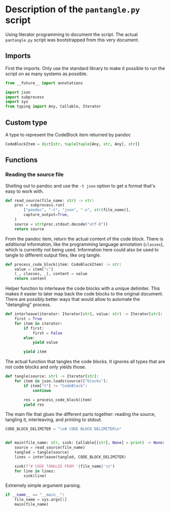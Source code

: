 # Description of the `pantangle.py` script

Using literator programming to document the script. The actual `pantangle.py` script was bootstrapped from this very document.

## Imports

First the imports. Only use the standard library to make it possible to run the script on as many systems as possible.

```python
from __future__ import annotations

import json
import subprocess
import sys
from typing import Any, Callable, Iterator
```

## Custom type

A type to represent the CodeBlock item returned by pandoc

```python
CodeBlockItem = dict[str, tuple[tuple[Any, str, Any], str]]
```

## Functions

### Reading the source file

Shelling out to pandoc and use the `-t json` option to get a format that's easy
to work with.

```python
def read_source(file_name: str) -> str:
    proc = subprocess.run(
        ["pandoc", "-t", "json", "-s", str(file_name)],
        capture_output=True,
    )
    source = str(proc.stdout.decode("utf-8"))
    return source
```

From the pandoc item, return the actual content of the code block. There is additional information, like the programming language annotation (`classes`), which is currently not being used. Information here could also be used to tangle to different output files, like org tangle.

```python
def process_code_block(item: CodeBlockItem) -> str:
    value = item["c"]
    (_, classes, _), content = value
    return content
```

Helper function to interleave the code blocks with a unique delimiter. This makes it easier to later map back the code blocks to the original document. There are possibly better ways that would allow to automate the "detangling" process.

```python
def interleave(iterator: Iterator[str], value: str) -> Iterator[str]:
    first = True
    for item in iterator:
        if first:
            first = False
        else:
            yield value

        yield item
```

The actual function that tangles the code blocks. It ignores all types that are not code blocks and only yields those.

```python
def tangle(source: str) -> Iterator[str]:
    for item in json.loads(source)["blocks"]:
        if item["t"] != "CodeBlock":
            continue

        res = process_code_block(item)
        yield res
```

The main file that glues the different parts together: reading the source, tangling it, interleaving, and printing to stdout.

```python
CODE_BLOCK_DELIMITER = "\n# CODE BLOCK DELIMITER\n"


def main(file_name: str, sink: Callable[[str], None] = print) -> None:
    source = read_source(file_name)
    tangled = tangle(source)
    lines = interleave(tangled, CODE_BLOCK_DELIMITER)

    sink(f"# CODE TANGLED FROM '{file_name}'\n")
    for line in lines:
        sink(line)
```

Extremely simple argument parsing.

```python
if __name__ == "__main__":
    file_name = sys.argv[1]
    main(file_name)
```
